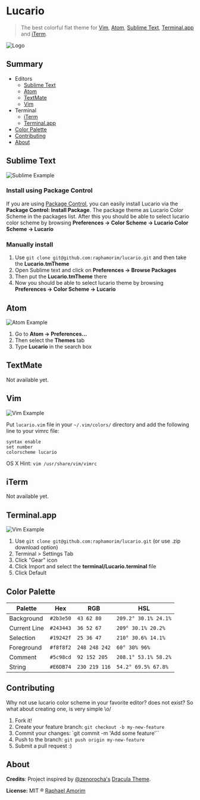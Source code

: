 # Lucario
> The best colorful flat theme for [Vim](http://www.vim.org/), [Atom](https://atom.io/), [Sublime Text](http://www.sublimetext.com/3), [Terminal.app](http://en.wikipedia.org/wiki/Terminal_%28OS_X%29) and [iTerm](http://www.iterm2.com/).

![Logo](https://raw.githubusercontent.com/raphamorim/lucario/master/images/lucario.png)

## Summary
* Editors
  * [Sublime Text](#sublime-text)
  * [Atom](#atom)
  * [TextMate](#textmate)
  * [Vim](#vim)
* Terminal
  * [iTerm](#iterm)
  * [Terminal.app](#terminalapp)
* [Color Palette](#color-palette)
* [Contributing](#contributing)
* [About](#about)

## Sublime Text
![Sublime Example](https://raw.githubusercontent.com/raphamorim/lucario/master/images/sublime_text.png)

### Install using Package Control

If you are using [Package Control](https://sublime.wbond.net/), you can easily
install Lucario via the **Package Control: Install Package**. The package theme as
Lucario Color Scheme in the packages list. After this you should be able to select lucario color scheme
by browsing **Preferences -> Color Scheme -> Lucario Color Scheme -> Lucario**

### Manually install

1.    Use `git clone git@github.com:raphamorim/lucario.git` and then take the **Lucario.tmTheme**
2.	Open Sublime text and click on **Preferences -> Browse Packages**
3.	Then put the **Lucario.tmTheme** there
4.	Now you should be able to select lucario theme by browsing **Preferences -> Color Scheme -> Lucario**

## Atom
![Atom Example](https://raw.githubusercontent.com/raphamorim/lucario/master/images/atom.png)

1.	Go to **Atom -> Preferences...**
2.	Then select the **Themes** tab
3.	Type **Lucario** in the search box

## TextMate

Not available yet.

## Vim
![Vim Example](https://raw.githubusercontent.com/raphamorim/lucario/master/images/vim.png)

Put `lucario.vim` file in your `~/.vim/colors/` directory and add the following line to your vimrc file:

    syntax enable
    set number
    colorscheme lucario


OS X Hint: `vim /usr/share/vim/vimrc`

## iTerm

Not available yet.

## Terminal.app
![Vim Example](https://raw.githubusercontent.com/raphamorim/lucario/master/images/terminal.png)

1.  Use `git clone git@github.com:raphamorim/lucario.git` (or use .zip download option)
2.  Terminal > Settings Tab
3.  Click "Gear" icon
4.  Click Import and select the **terminal/Lucario.terminal** file
5.  Click Default  

## Color Palette

Palette      | Hex       | RGB           | HSL
---          | ---       | ---           | ---
Background   | `#2b3e50` | `43 62 80`    | `209.2° 30.1% 24.1%`
Current Line | `#243443` | `36 52 67`    | `209° 30.1% 20.2%`
Selection    | `#19242f` | `25 36 47`    | `210° 30.6% 14.1%`
Foreground   | `#f8f8f2` | `248 248 242` | `60° 30% 96%`
Comment      | `#5c98cd` | `92 152 205`  | `208.1° 53.1% 58.2%`
String       | `#E6DB74` | `230 219 116` | `54.2° 69.5% 67.8%`

## Contributing

Why not use lucario color scheme in your favorite editor? does not exist?
So what about creating one, is very simple \o/

1.  Fork it!
2.  Create your feature branch: `git checkout -b my-new-feature`
3.  Commit your changes: `git commit -m 'Add some feature'``
4.  Push to the branch: `git push origin my-new-feature`
5.  Submit a pull request :)

## About

**Credits**: Project inspired by [@zenorocha's](https://twitter.com/zenorocha) [Dracula Theme](https://github.com/zenorocha/dracula-theme).

**License:** MIT ® [Raphael Amorim](https://github.com/raphamorim)
